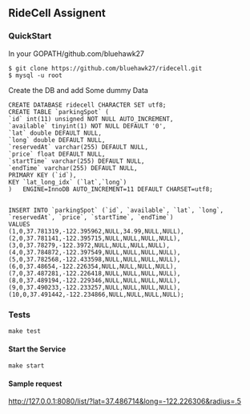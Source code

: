 ## RideCell Assignent

### QuickStart
In your GOPATH/github.com/bluehawk27
    
    $ git clone https://github.com/bluehawk27/ridecell.git
    $ mysql -u root

Create the DB and add Some dummy Data

    CREATE DATABASE ridecell CHARACTER SET utf8;
    CREATE TABLE `parkingSpot` (
    `id` int(11) unsigned NOT NULL AUTO_INCREMENT,
    `available` tinyint(1) NOT NULL DEFAULT '0',
    `lat` double DEFAULT NULL,
    `long` double DEFAULT NULL,
    `reservedAt` varchar(255) DEFAULT NULL,
    `price` float DEFAULT NULL,
    `startTime` varchar(255) DEFAULT NULL,
    `endTime` varchar(255) DEFAULT NULL,
    PRIMARY KEY (`id`),
    KEY `lat_long_idx` (`lat`,`long`)
    )   ENGINE=InnoDB AUTO_INCREMENT=11 DEFAULT CHARSET=utf8;


    INSERT INTO `parkingSpot` (`id`, `available`, `lat`, `long`, `reservedAt`, `price`, `startTime`, `endTime`)
    VALUES
	(1,0,37.781319,-122.395962,NULL,34.99,NULL,NULL),
	(2,0,37.781141,-122.395715,NULL,NULL,NULL,NULL),
	(3,0,37.78279,-122.3972,NULL,NULL,NULL,NULL),
	(4,0,37.784872,-122.397549,NULL,NULL,NULL,NULL),
	(5,0,37.782568,-122.433598,NULL,NULL,NULL,NULL),
	(6,0,37.48654,-122.226354,NULL,NULL,NULL,NULL),
	(7,0,37.487281,-122.226418,NULL,NULL,NULL,NULL),
	(8,0,37.489194,-122.229346,NULL,NULL,NULL,NULL),
	(9,0,37.490233,-122.233257,NULL,NULL,NULL,NULL),
	(10,0,37.491442,-122.234866,NULL,NULL,NULL,NULL);


### Tests

    make test

#### Start the Service

    make start

#### Sample request

http://127.0.0.1:8080/list/?lat=37.486714&long=-122.226306&radius=.5
